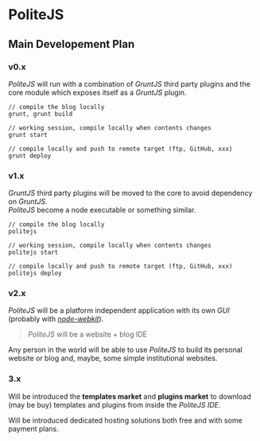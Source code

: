 PoliteJS
========

## Main Developement Plan

### v0.x

_PoliteJS_ will run with a combination of _GruntJS_ third party plugins and the core module which exposes itself as a _GruntJS_ plugin.

```
// compile the blog locally
grunt, grunt build

// working session, compile locally when contents changes
grunt start

// compile locally and push to remote target (ftp, GitHub, xxx)
grunt deploy
```

### v1.x

_GruntJS_ third party plugins will be moved to the core to avoid dependency on _GruntJS_.  
_PoliteJS_ become a node executable or something similar.

```
// compile the blog locally
politejs

// working session, compile locally when contents changes
politejs start

// compile locally and push to remote target (ftp, GitHub, xxx)
politejs deploy
```


### v2.x

_PoliteJS_ will be a platform independent application with its own _GUI_ (probably with _[node-webkit](https://github.com/rogerwang/node-webkit)_).

> _PoliteJS_ will be a website + blog IDE

Any person in the world will be able to use _PoliteJS_ to build its personal website or blog and, maybe, some simple institutional websites.


### 3.x

Will be introduced the **templates market** and **plugins market** to download (may be buy) templates and plugins from inside the _PoliteJS IDE_.

Will be introduced dedicated hosting solutions both free and with some payment plans.

